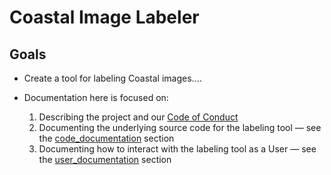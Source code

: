 # Coastal Image Labeler

## Goals

- Create a tool for labeling Coastal images....

- Documentation here is focused on:
  1. Describing the project and our [Code of Conduct](code_of_conduct.md)
  2. Documenting the underlying source code for the labeling tool — see the [code_documentation](code_documentation/overview.md) section
  3. Documenting how to interact with the labeling tool as a User — see the [user_documentation](user_documentation/overview.md) section
